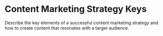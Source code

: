 # Content Marketing Strategy Keys

Describe the key elements of a successful content marketing strategy and how to create content that resonates with a target audience.